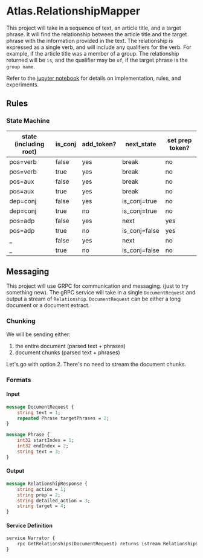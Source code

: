 # Atlas.RelationshipMapper

This project will take in a sequence of text, an article title, and a target phrase. It will find the relationship between
the article title and the target phrase with the information provided in the text. The relationship is expressed as a single verb,
and will include any qualifiers for the verb. For example, if the article title was a member of a group. The relationship returned will be
`is`, and the qualifier may be `of`, if the target phrase is the `group name`.

Refer to the [jupyter notebook](../../lab/relationships.ipynb) for details on implementation, rules, and experiments.

## Rules

### State Machine

| state (including root) | is_conj | add_token? | next_state   | set prep token? |
|------------------------|---------|------------|--------------|-----------------|
| pos=verb               | false   | yes        | break        | no              |
| pos=verb               | true    | yes        | break        | no              |
| pos=aux                | false   | yes        | break        | no              |
| pos=aux                | true    | yes        | break        | no              |
| dep=conj               | false   | yes        | is_conj=true | no              |
| dep=conj               | true    | no         | is_conj=true | no              |
| pos=adp                | false   | yes        | next         | yes             |
| pos=adp                | true    | no         | is_conj=false| yes             |
| _                      | false   | yes        | next         | no              |
| _                      | true    | no         | is_conj=false| no              |

## Messaging

This project will use GRPC for communication and messaging. (just to try something new). The gRPC service will take in a single `DocumentRequest` and output a stream of `Relationship`. 
`DocumentRequest` can be either a long document or a document extract. 

### Chunking

We will be sending either:
1. the entire document (parsed text + phrases)
2. document chunks (parsed text + phrases)

Let's go with option 2. There's no need to stream the document chunks.

### Formats

#### Input

```protobuf
message DocumentRequest {
    string text = 1;
    repeated Phrase targetPhrases = 2;
}

message Phrase {
    int32 startIndex = 1;
    int32 endIndex = 2;
    string text = 3;
}
```

#### Output

```protobuf
message RelationshipResponse {
    string action = 1;
    string prep = 2;
    string detailed_action = 3;
    string target = 4;
}
```

#### Service Definition

```protobuf
service Narrator {
    rpc GetRelationships(DocumentRequest) returns (stream RelationshipResponse);
}
```

